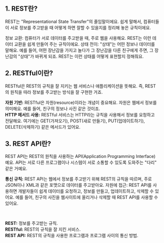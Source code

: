 ## 1. REST란?
REST는 "Representational State Transfer"의 줄임말이에요. 쉽게 말해서, 컴퓨터들이 서로 정보를 주고받을 때 어떻게 하면 잘할 수 있을지를 정리해 놓은 규칙이에요.

정보 교환: 컴퓨터가 서로 데이터를 주고받을 때, 주로 웹을 사용해요. REST는 이런 데이터 교환을 쉽게 만들어 주는 규칙이에요.
상태 전이: "상태"는 어떤 정보나 데이터를 말해요. 예를 들어, 어떤 장난감을 가지고 놀다가 그 장난감을 다른 친구에게 주면, 그 장난감의 "상태"가 바뀌게 되죠. REST는 이런 상태를 어떻게 표현할지 정해줘요.

## 2. RESTful이란?
RESTful은 REST의 규칙을 잘 지키는 웹 서비스나 애플리케이션을 뜻해요. 즉, REST의 원칙을 따라 정보를 주고받는 방식을 잘 구현한 거죠.

**자원 기반:** RESTful은 자원(resource)이라는 개념이 중요해요. 자원은 웹에서 정보를 의미해요. 예를 들어, 친구의 정보나 사진 같은 것이죠.  
**HTTP 메서드 사용:** RESTful 서비스는 HTTP라는 규칙을 사용해서 정보를 요청하고 전달해요. 여기에는 GET(가져오기), POST(새로 만들기), PUT(업데이트하기), DELETE(삭제하기) 같은 메서드가 있어요.

## 3. REST API란?
REST API는 REST의 원칙을 사용하는 API(Application Programming Interface)예요. API는 서로 다른 프로그램이나 시스템이 서로 소통할 수 있도록 도와주는 "다리" 같은 거예요.

**통신 규칙:** REST API는 웹에서 정보를 주고받기 위해 REST의 규칙을 따르며, 주로 JSON이나 XML과 같은 포맷으로 데이터를 주고받아요.
자원에 접근: REST API를 사용하면 개발자들이 쉽게 데이터를 요청하고, 정보를 만들고, 업데이트하고, 삭제할 수 있어요. 예를 들어, 친구의 사진을 웹사이트에 올리거나 삭제할 때 REST API를 사용할 수 있어요.


<br>

**REST:** 정보를 주고받는 규칙.  
**RESTful:** REST의 규칙을 잘 지킨 서비스.  
**REST API:** REST의 규칙을 사용한 프로그램과 프로그램 사이의 통신 방법.
